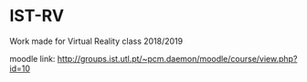 # IST-RV
Work made for Virtual Reality class 2018/2019


moodle link: http://groups.ist.utl.pt/~pcm.daemon/moodle/course/view.php?id=10

